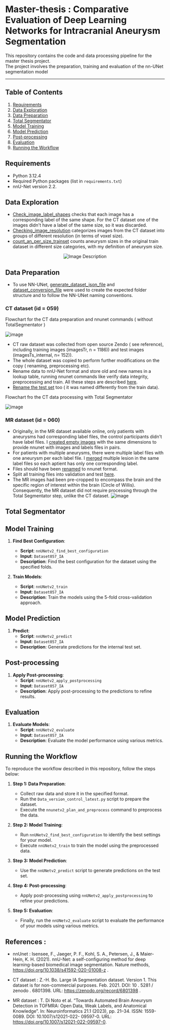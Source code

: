 # Master-thesis : Comparative Evaluation of Deep Learning Networks for Intracranial Aneurysm Segmentation

This repository contains the code and data processing pipeline for the master thesis project.  
The project involves the preparation, training and evaluation of the nn-UNet segmentation model 

__________________________________________________________________________________________________

## Table of Contents

1. [Requirements](#requirements)
2. [Data Exploration](#data-exploration)
3. [Data Preparation](#data-preparation)
4. [Total Segmentator](#total-segmentator)
5. [Model Training](#model-training)
6. [Model Prediction](#model-prediction)
7. [Post-processing](#post-processing)
8. [Evaluation](#evaluation)
9. [Running the Workflow](#running-the-workflow)

## Requirements

- Python 3.12.4
- Required Python packages (list in `requirements.txt`)
- nnU-Net version 2.2.

## Data Exploration 

- [Check_image_label_shapes](https://github.com/Peaceandmaths/Master-thesis/blob/main/Data%20Exploration/Check_image_label_shapes.py) checks that each image has a corresponding label of the same shape. For the CT dataset one of the images didn't have a label of the same size, so it was discarded.
- [Checking_image_resolution](https://github.com/Peaceandmaths/Master-thesis/blob/main/Data%20Exploration/Checking_image_resolution.py) categorizes images from the CT dataset into groups of different resolution (in terms of voxel size).
- [count_an_per_size_trainset](https://github.com/Peaceandmaths/Master-thesis/blob/main/Data%20Exploration/count_an_per_size_trainset.py) counts aneurysm sizes in the original train dataset in different size categories, with my definition of aneurysm size.

<p align="center">
  <img src="https://github.com/user-attachments/assets/b5d8f5f7-d770-4242-b961-1dc02771cb34" alt="Image Description">
</p>

## Data Preparation

- To use NN-UNet, [generate_dataset_json_file](https://github.com/Peaceandmaths/Master-thesis/blob/main/Data%20Preparation/generate_dataset_json_file.py) and [dataset_conversion_file](https://github.com/Peaceandmaths/Master-thesis/blob/main/Data%20Preparation/dataset_conversion_file.py) were used to create the expected folder structure and to follow the NN-UNet naming conventions. 

### CT dataset (id = 059)
Flowchart for the CT data preparation and nnunet commands ( without TotalSegmentator ) 

![image](https://github.com/Peaceandmaths/Master-thesis/assets/117741432/a7f3aa2a-2c49-476b-9c8c-379a2918eecd)


 - CT raw dataset was collected from open source Zendo ( see reference), including training images (imagesTr, n = 1186)) and test images (imagesTs_internal, n= 152)).
- The whole dataset was copied to perform further modifications on the copy ( renaming, preprocessing etc).
-  Rename data to nnU-Net format and store old and new names in a lookup table, running nnunet commands like verify data integrity, preprocessing and train. All these steps are described [here](https://github.com/Peaceandmaths/Master-thesis/blob/main/Data%20Preparation/Data_version_control_latest.py).
-  [Rename the test set](https://github.com/Peaceandmaths/Master-thesis/blob/main/Data%20Preparation/renaming_test_files.py) too ( it was named differently from the train data).

Flowchart fro the CT data processing with Total Segmentator 

![image](https://github.com/user-attachments/assets/02b2bd86-5da9-4035-b75a-5760e3a1d255)



### MR dataset (id = 060)

- Originally, in the MR dataset available online, only patients with aneurysms had corresponding label files, the control participants didn't have label files. I [created empty images](https://github.com/Peaceandmaths/Master-thesis/blob/main/Data%20Preparation/Creating_empty_labels_MR.py) with the same dimensions to provide nnunet with images and labels files in pairs.
- For patients with multiple aneurysms, there were multiple label files with one aneurysm per each label file. I [merged](https://github.com/Peaceandmaths/Master-thesis/blob/main/Data%20Preparation/Merge_lesions_MR.py) multiple lesion in the same label files so each aptient has only one corresponding label.
- Files should have been [renamed](https://github.com/Peaceandmaths/Master-thesis/blob/main/Data%20Preparation/renaming_files_nnUnet_format.py) to nnunet format.
- Split all training files into validation and test [here](https://github.com/Peaceandmaths/Master-thesis/blob/main/Data%20Preparation/train_val_test_MR_manual_split.py). 
- The MR images had been pre-cropped to encompass the brain and the specific region of interest within the brain (Circle of Willis). Consequently, the MR dataset did not require processing through the Total Segmentator step, unlike the CT dataset.
![image](https://github.com/user-attachments/assets/ad85cc04-7e96-426c-9a0d-01d408845615)


## Total Segmentator




## Model Training

1. **Find Best Configuration**:
   - **Script**: `nnUNetv2_find_best_configuration`
   - **Input**: `Dataset057_IA`
   - **Description**: Find the best configuration for the dataset using the specified folds.

2. **Train Models**:
   - **Script**: `nnUNetv2_train`
   - **Input**: `Dataset057_IA`
   - **Description**: Train the models using the 5-fold cross-validation approach.

## Model Prediction

1. **Predict**:
   - **Script**: `nnUNetv2_predict`
   - **Input**: `Dataset057_IA`
   - **Description**: Generate predictions for the internal test set.

## Post-processing

1. **Apply Post-processing**:
   - **Script**: `nnUNetv2_apply_postprocessing`
   - **Input**: `Dataset057_IA`
   - **Description**: Apply post-processing to the predictions to refine results.

## Evaluation

1. **Evaluate Models**:
   - **Script**: `nnUNetv2_evaluate`
   - **Input**: `Dataset057_IA`
   - **Description**: Evaluate the model performance using various metrics.

## Running the Workflow

To reproduce the workflow described in this repository, follow the steps below:

1. **Step 1: Data Preparation**:
   - Collect raw data and store it in the specified format.
   - Run the `Data_version_control_latest.py` script to prepare the dataset.
   - Execute the `nnunetv2_plan_and_preprocess` command to preprocess the data.

2. **Step 2: Model Training**:
   - Run `nnUNetv2_find_best_configuration` to identify the best settings for your model.
   - Execute `nnUNetv2_train` to train the model using the preprocessed data.

3. **Step 3: Model Prediction**:
   - Use the `nnUNetv2_predict` script to generate predictions on the test set.

4. **Step 4: Post-processing**:
   - Apply post-processing using `nnUNetv2_apply_postprocessing` to refine your predictions.

5. **Step 5: Evaluation**:
   - Finally, run the `nnUNetv2_evaluate` script to evaluate the performance of your models using various metrics.

## References : 

- nnUnet : Isensee, F., Jaeger, P. F., Kohl, S. A., Petersen, J., & Maier-Hein, K. H. (2021). nnU-Net: a self-configuring 
method for deep learning-based biomedical image segmentation. Nature methods, https://doi.org/10.1038/s41592-020-01008-z .

- CT dataset : Z.-H. Bo. Large IA Segmentation dataset. Version 1. This dataset is for non-commercial
purposes. Feb. 2021. DOI: 10 . 5281 / zenodo . 6801398. URL: https://zenodo.org/record/6801398 .

- MR dataset : T. Di Noto et al. “Towards Automated Brain Aneurysm Detection in TOFMRA: Open Data, Weak Labels, and Anatomical Knowledge”. In: Neuroinformatics 21.1 (2023), pp. 21–34. ISSN: 1559-0089. DOI: 10.1007/s12021-022-
09597-0. URL: https://doi.org/10.1007/s12021-022-09597-0.

